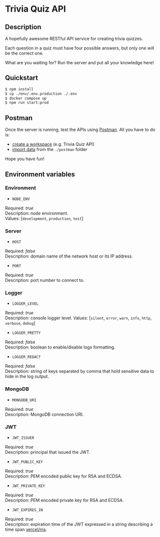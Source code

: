# Trivia Quiz API

## Description

A hopefully awesome RESTful API service for creating trivia quizzes.

Each question in a quiz must have four possible answers, but only one will be the correct one.

What are you waiting for? Run the server and put all your knowledge here!

## Quickstart

```bash
$ npm install
$ cp ./env/.env.production ./.env
$ docker compose up
$ npm run start:prod
```

## Postman

Once the server is running, test the APIs using [Postman](https://www.postman.com/downloads/). All you have to do is:

- [create a workspace](https://learning.postman.com/docs/collaborating-in-postman/using-workspaces/creating-workspaces/) (e.g. Trivia Quiz API)
- [import data](https://learning.postman.com/docs/getting-started/importing-and-exporting-data/#importing-data-into-postman) from the `./postman` folder

Hope you have fun!

## Environment variables

### Environment

- `NODE_ENV`

Required: _true_ \
Description: node environment. \
Values: [`development`, `production`, `test`]

### Server

- `HOST`

Required: _false_ \
Description: domain name of the network host or its IP address.

- `PORT`

Required: _true_ \
Description: port number to connect to.

### Logger

- `LOGGER_LEVEL`

Required: _true_ \
Description: console logger level.
Values: [`silent`, `error`, `warn`, `info`, `http`, `verbose`, `debug`]

- `LOGGER_PRETTY`

Required: _false_ \
Description: boolean to enable/disable logs formatting.

- `LOGGER_REDACT`

Required: _false_ \
Description: string of keys separated by comma that hold sensitive data to hide in the log output.

### MongoDB

- `MONGODB_URI`

Required: _true_ \
Description: MongoDB connection URI.

### JWT

- `JWT_ISSUER`

Required: _true_ \
Description: principal that issued the JWT.

- `JWT_PUBLIC_KEY`

Required: _true_ \
Description: PEM encoded public key for RSA and ECDSA.

- `JWT_PRIVATE_KEY`

Required: _true_ \
Description: PEM encoded private key for RSA and ECDSA.

- `JWT_EXPIRES_IN`

Required: _true_ \
Description: expiration time of the JWT expressed in a string describing a time span [vercel/ms](https://github.com/vercel/ms).
